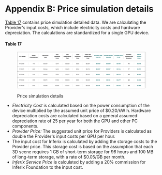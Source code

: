 # Appendix B: Price simulation details

[Table 17](#fig_price_simulation_details) contains price simulation detailed data. We are calculating the Provider's input costs, which include electricity costs and hardware depreciation. The calculations are standardized for a single GPU device.

#### Table 17 <a id="fig_price_simulation_details">

<figure><img src="../.gitbook/assets/pricing-simulation-details.svg" alt=""><figcaption><p>Price simulation details</p></figcaption></figure>

* _Electricity Cost_ is calculated based on the power consumption of the device multiplied by the assumed unit price of \$0.20/kW h. Hardware depreciation costs are calculated based on a general assumed depreciation rate of $25%$ per year for both the GPU and other PC components.
* _Provider Price:_ The suggested unit price for Providers is calculated as double the Provider's input costs per GPU per hour.
* The input cost for Inferix is calculated by adding the storage costs to the Provider price. This storage cost is based on the assumption that each 3D scene requires 1 GB of short-term storage for 96 hours and 100 MB of long-term storage, with a rate of \$0.05/GB per month.
* _Inferix Service Price_ is calculated by adding a 20\% commission for Inferix Foundation to the input cost.
